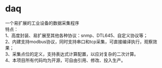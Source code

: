 # daq</br>
一个易扩展的工业设备的数据采集程序</br>
特点：</br>
1、高度封装、易扩展至其他各种协议：snmp、DTL645、自定义协议等；</br>
2、内建支持modbus协议，同时支持串口和tcp采集，可直接编译执行，观察效果；</br>
3、采集点位的定义，支持表达式计算配置，以应对复杂的二次计算。</br>
4、本项目所有代码均为开源，可自由引用、修改、投入生产。</br>
